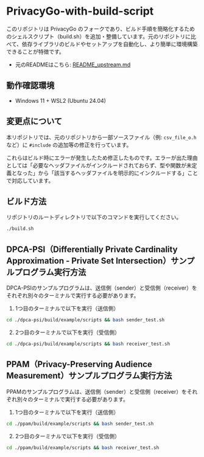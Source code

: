 # PrivacyGo-with-build-script

このリポジトリは PrivacyGo のフォークであり、ビルド手順を簡略化するためのシェルスクリプト（build.sh）を追加・整備しています。元のリポジトリに比べて、依存ライブラリのビルドやセットアップを自動化し、より簡単に環境構築できることが特徴です。

- 元のREADMEはこちら: [README_upstream.md](./README_upstream.md)

## 動作確認環境
- Windows 11 + WSL2 (Ubuntu 24.04)

## 変更点について

本リポジトリでは、元のリポジトリから一部ソースファイル（例: `csv_file_o.h` など）に `#include` の追加等の修正を行っています。

これらはビルド時にエラーが発生したため修正したものです。エラーが出た理由としては「必要なヘッダファイルがインクルードされておらず、型や関数が未定義となった」から「該当するヘッダファイルを明示的にインクルードする」ことで対応しています。

## ビルド方法

リポジトリのルートディレクトリで以下のコマンドを実行してください。

```bash
./build.sh
```

## DPCA-PSI（Differentially Private Cardinality Approximation - Private Set Intersection）サンプルプログラム実行方法

DPCA-PSIのサンプルプログラムは、送信側（sender）と受信側（receiver）をそれぞれ別々のターミナルで実行する必要があります。

1. 1つ目のターミナルで以下を実行（送信側）

```bash
cd ./dpca-psi/build/example/scripts && bash sender_test.sh
```

2. 2つ目のターミナルで以下を実行（受信側）

```bash
cd ./dpca-psi/build/example/scripts && bash receiver_test.sh
```

## PPAM（Privacy-Preserving Audience Measurement）サンプルプログラム実行方法

PPAMのサンプルプログラムは、送信側（sender）と受信側（receiver）をそれぞれ別々のターミナルで実行する必要があります。

1. 1つ目のターミナルで以下を実行（送信側）

```bash
cd ./ppam/build/example/scripts && bash sender_test.sh
```

2. 2つ目のターミナルで以下を実行（受信側）

```bash
cd ./ppam/build/example/scripts && bash receiver_test.sh
```

